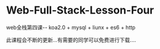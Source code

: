 # Web-Full-Stack-Lesson-Four
web全栈第四课-- koa2.0 + mysql + liunx + es6 + http


此课程会不断的更新...有需要的同学可以免费进行下载....


